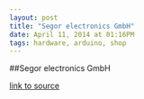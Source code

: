 ```yaml
---
layout: post
title: "Segor electronics GmbH"
date: April 11, 2014 at 01:16PM
tags: hardware, arduino, shop
---
```

##Segor electronics GmbH

[link to source](http://www.segor.de/#) 
